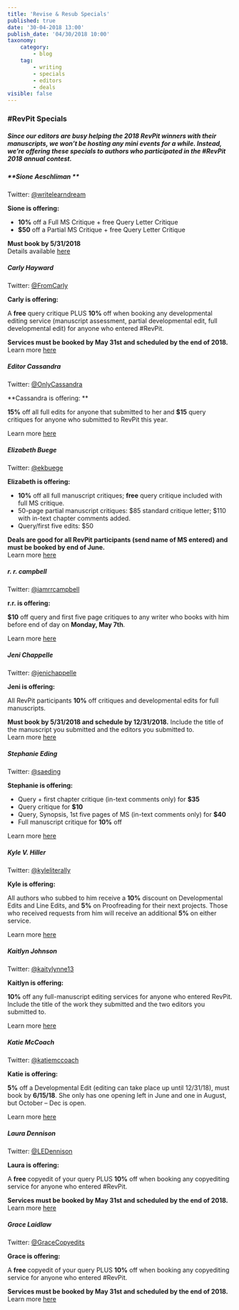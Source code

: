 ```yaml
---
title: 'Revise & Resub Specials'
published: true
date: '30-04-2018 13:00'
publish_date: '04/30/2018 10:00'
taxonomy:
    category:
        - blog
    tag:
        - writing
        - specials
        - editors
        - deals
visible: false
---
```


### \#RevPit Specials

##### Since our editors are busy helping the 2018 RevPit winners with their manuscripts, we won’t be hosting any mini events for a while. Instead, we’re offering these specials to authors who participated in the #RevPit 2018 annual contest.

##### **Sione Aeschliman **<br>
Twitter: [@writelearndream](https://twitter.com/writelearndream?target=_blank)

**Sione is offering:**

 * **10%** off a Full MS Critique + free Query Letter Critique
 * **$50** off a Partial MS Critique + free Query Letter Critique

**Must book by 5/31/2018** <br>
Details available [here](https://sioneaeschliman.blogspot.com/2018/04/revpit-2018-editing-specials.html?target=_blank)

##### **Carly Hayward** <br>
Twitter: [@FromCarly](https://twitter.com/FromCarly?target=_blank)

**Carly is offering:** 

A **free** query critique PLUS **10%** off when booking any developmental editing service (manuscript assessment, partial developmental edit, full developmental edit) for anyone who entered #RevPit. 

**Services must be booked by May 31st and scheduled by the end of 2018.** <br>
Learn more [here](http://booklighteditorial.com/services?target=_blank)

##### **Editor Cassandra** <br>
Twitter: [@OnlyCassandra](https://twitter.com/OnlyCassandra?target=_blank)

**Cassandra is offering: **

**15%** off all full edits for anyone that submitted to her and **$15** query critiques for anyone who submitted to RevPit this year.

Learn more [here](http://www.editorcassandra.com?target=_blank)

##### **Elizabeth Buege** <br>
Twitter: [@ekbuege](https://twitter.com/ekbuege?target=_blank)

**Elizabeth is offering:** 
 * **10%** off all full manuscript critiques; **free** query critique included with full MS critique.
 * 50-page partial manuscript critiques: $85 standard critique letter; $110 with in-text chapter comments added.
 * Query/first five edits: $50

**Deals are good for all RevPit participants (send name of MS entered) and must be booked by end of June.**<br>
Learn more [here](http://www.elizabethbuege.com?target=_blank)

##### **r. r. campbell**<br>
Twitter: [@iamrrcampbell](https://twitter.com/iamrrcampbell?target=_blank)

**r.r. is offering:**

**$10** off query and first five page critiques to any writer who books with him before end of day on **Monday, May 7th**. 

Learn more [here](https://rrcampbellwrites.com/editing-services?target=_blank)

##### **Jeni Chappelle**<br>
Twitter: [@jenichappelle](https://twitter.com/jenichappelle?target=_blank)

**Jeni is offering:** 

All RevPit participants **10%** off critiques and developmental edits for full manuscripts. 

**Must book by 5/31/2018 and schedule by 12/31/2018.** Include the title of the manuscript you submitted and the editors you submitted to.<br> Learn more [here](http://www.jenichappelle.com/editing?target=_blank)

##### **Stephanie Eding**<br>
Twitter: [@saeding](https://twitter.com/saeding?target=_blank)

**Stephanie is offering:**

 * Query + first chapter critique (in-text comments only) for **$35**
 * Query critique for **$10**
 * Query, Synopsis, 1st five pages of MS (in-text comments only) for **$40**
 * Full manuscript critique for **10%** off

Learn more [here](https://www.stephanieediting.com?target=_blank)

##### **Kyle V. Hiller**<br>
Twitter: [@kyleliterally](https://twitter.com/kyleliterally?target=_blank)

**Kyle is offering:**

All authors who subbed to him receive a **10%** discount on Developmental Edits and Line Edits, and **5%** on Proofreading for their next projects. Those who received requests from him will receive an additional **5%** on either service.

Learn more [here](https://www.kylevedits.com/services?target=_blank)

##### **Kaitlyn Johnson**<br>
Twitter: [@kaitylynne13](https://twitter.com/kaitylynne13?target=_blank)

**Kaitlyn is offering:** 

**10%** off any full-manuscript editing services for anyone who entered RevPit. Include the title of the work they submitted and the two editors you submitted to.

Learn more [here](http://www.kjohnsonfreelance.com?target=_blank?)

##### **Katie McCoach**<br>
Twitter: [@katiemccoach](https://twitter.com/katiemccoach?target=_blank)

**Katie is offering:**

**5%** off a Developmental Edit (editing can take place up until 12/31/18), must book by **6/15/18**. She only has one opening left in June and one in August, but October – Dec is open. 

Learn more [here](https://katiemccoach.com/editorial-services?target=_blank)

##### **Laura Dennison**<br>
Twitter: [@LEDennison](https://twitter.com/LEDennison?target=_blank)

**Laura is offering:**

A **free** copyedit of your query PLUS **10%** off when booking any copyediting service for anyone who entered #RevPit.

**Services must be booked by May 31st and scheduled by the end of 2018.** <br>
Learn more [here](http://booklighteditorial.com/services?target=_blank)

##### **Grace Laidlaw**<br>
Twitter: [@GraceCopyedits](https://twitter.com/GraceCopyedits?target=_blank)

**Grace is offering:**

A **free** copyedit of your query PLUS **10%** off when booking any copyediting service for anyone who entered #RevPit.

**Services must be booked by May 31st and scheduled by the end of 2018.** <br>
Learn more [here](http://booklighteditorial.com/services?target=_blank)
